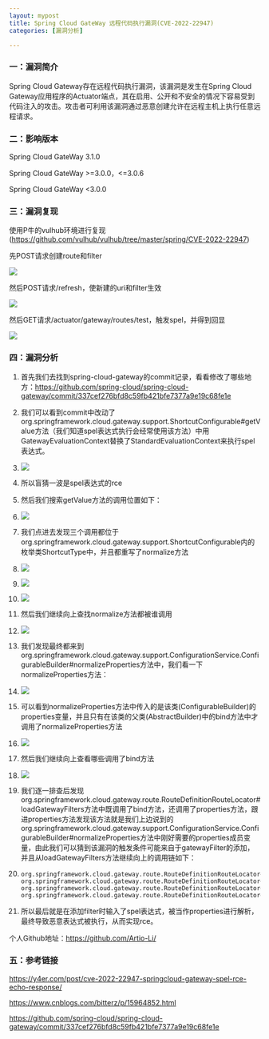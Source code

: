 ```yaml
---
layout: mypost
title: Spring Cloud GateWay 远程代码执行漏洞(CVE-2022-22947)
categories: [漏洞分析]

---
```


### 一：漏洞简介

Spring Cloud Gateway存在远程代码执行漏洞，该漏洞是发生在Spring Cloud Gateway应用程序的Actuator端点，其在启用、公开和不安全的情况下容易受到代码注入的攻击。攻击者可利用该漏洞通过恶意创建允许在远程主机上执行任意远程请求。

### 二：影响版本

Spring Cloud GateWay 3.1.0

Spring Cloud GateWay >=3.0.0，<=3.0.6

Spring Cloud GateWay <3.0.0

### 三：漏洞复现

使用P牛的vulhub环境进行复现(https://github.com/vulhub/vulhub/tree/master/spring/CVE-2022-22947)

先POST请求创建route和filter

![](/Users/artio/Desktop/Java安全/学习/images/CVE-2022-22947_10.png)

然后POST请求/refresh，使新建的uri和filter生效

![](/Users/artio/Desktop/Java安全/学习/images/CVE-2022-22947_11.png)

然后GET请求/actuator/gateway/routes/test，触发spel，并得到回显

![](/Users/artio/Desktop/Java安全/学习/images/CVE-2022-22947_12.png)



### 四：漏洞分析

1. 首先我们去找到spring-cloud-gateway的commit记录，看看修改了哪些地方：https://github.com/spring-cloud/spring-cloud-gateway/commit/337cef276bfd8c59fb421bfe7377a9e19c68fe1e

2. 我们可以看到commit中改动了org.springframework.cloud.gateway.support.ShortcutConfigurable#getValue方法（我们知道spel表达式执行会经常使用该方法）中用GatewayEvaluationContext替换了StandardEvaluationContext来执行spel表达式。

3. ![](/Users/artio/Desktop/Java安全/学习/images/CVE-2022-22947_1.png)

4. 所以盲猜一波是spel表达式的rce

5. 然后我们搜索getValue方法的调用位置如下：

6. ![](/Users/artio/Desktop/Java安全/学习/images/CVE-2022-22947_2.png)

7. 我们点进去发现三个调用都位于org.springframework.cloud.gateway.support.ShortcutConfigurable内的枚举类ShortcutType中，并且都重写了normalize方法

8. ![](/Users/artio/Desktop/Java安全/学习/images/CVE-2022-22947_3.png)

9. ![](/Users/artio/Desktop/Java安全/学习/images/CVE-2022-22947_4.png)

10. ![](/Users/artio/Desktop/Java安全/学习/images/CVE-2022-22947_5.png)

11. 然后我们继续向上查找normalize方法都被谁调用

12. ![](/Users/artio/Desktop/Java安全/学习/images/CVE-2022-22947_6.png)

13. 我们发现最终都来到org.springframework.cloud.gateway.support.ConfigurationService.ConfigurableBuilder#normalizeProperties方法中，我们看一下normalizeProperties方法：

14. ![](/Users/artio/Desktop/Java安全/学习/images/CVE-2022-22947_7.png)

15. 可以看到normalizeProperties方法中传入的是该类(ConfigurableBuilder)的properties变量，并且只有在该类的父类(AbstractBuilder)中的bind方法中才调用了normalizeProperties方法

16. ![](/Users/artio/Desktop/Java安全/学习/images/CVE-2022-22947_8.png)

17. 然后我们继续向上查看哪些调用了bind方法

18. ![](/Users/artio/Desktop/Java安全/学习/images/CVE-2022-22947_9.png)

19. 我们逐一排查后发现org.springframework.cloud.gateway.route.RouteDefinitionRouteLocator#loadGatewayFilters方法中既调用了bind方法，还调用了properties方法，跟进properties方法发现该方法就是我们上边说到的org.springframework.cloud.gateway.support.ConfigurationService.ConfigurableBuilder#normalizeProperties方法中刚好需要的properties成员变量，由此我们可以猜到该漏洞的触发条件可能来自于gatewayFilter的添加，并且从loadGatewayFilters方法继续向上的调用链如下：

20. ```
    org.springframework.cloud.gateway.route.RouteDefinitionRouteLocator#loadGatewayFilters
    org.springframework.cloud.gateway.route.RouteDefinitionRouteLocator#getFilters
    org.springframework.cloud.gateway.route.RouteDefinitionRouteLocator#convertToRoute
    org.springframework.cloud.gateway.route.RouteDefinitionRouteLocator#getRoutes
    ```

21. 所以最后就是在添加filter时输入了spel表达式，被当作properties进行解析，最终导致恶意表达式被执行，从而实现rce。



个人Github地址：https://github.com/Artio-Li/

### 五：参考链接

https://y4er.com/post/cve-2022-22947-springcloud-gateway-spel-rce-echo-response/

https://www.cnblogs.com/bitterz/p/15964852.html

https://github.com/spring-cloud/spring-cloud-gateway/commit/337cef276bfd8c59fb421bfe7377a9e19c68fe1e